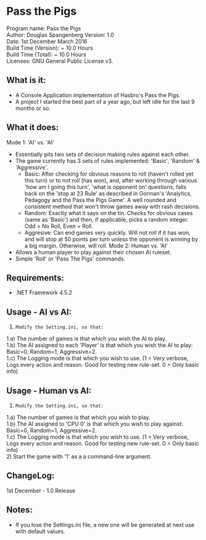 # Pass the Pigs

Program name: 	Pass the Pigs  
Author: 		Douglas Spangenberg 
Version: 		1.0   
Date: 			1st December March 2016  
Build Time (Version): 	~ 10.0 Hours  
Build Time (Total): 	~ 10.0 Hours  
Licenses:               GNU General Public License v3.  

What is it:
---------------------------
 - A Console Application implementation of Hasbro's Pass the Pigs.
 - A project I started the best part of a year ago, but left idle for the last 9 months or so.

What it does: 
---------------------------
Mode 1: 'AI' vs. 'AI'
 - Essentially pits two sets of decision making rules against each other.
 - The game currently has 3 sets of rules implemented: 'Basic', 'Random' & 'Aggressive'.
	- Basic: After checking for obvious reasons to roll (haven't rolled yet this turn) or to not roll (has won),
     and, after working through various 'how am I going this turn', 'what is opponent on' questions, falls back on
	 the 'stop at 23 Rule' as described in Gorman's 'Analytics, Pedagogy and the Pass the Pigs Game'. 
	 A well rounded and consistent method that won't throw games away with rash decisions.
	- Random: Exactly what it says on the tin. Checks for obvious cases (same as 'Basic') and then, if applicable,
	 picks a random integer. Odd = No Roll, Even = Roll.
	- Aggresive: Can end games very quickly. Will not roll if it has won, and will stop at 50 points per turn unless the
	  opponent is winning by a big margin. Otherwise, will roll.
Mode 2: Human vs. 'AI'
 - Allows a human player to play against their chosen AI ruleset.
 - Simple 'Roll' or 'Pass The Pigs' commands.


Requirements:
-----------------------------
 - .NET Framework 4.5.2

Usage - AI vs AI:
-----------------------------
1)     Modify the Setting.ini, so that:  
1.a)   The number of games is that which you wish the AI to play.  
1.b)   The AI assigned to each 'Player' is that which you wish the AI to play: Basic=0, Random=1, Aggressive=2.  
1.c)   The Logging mode is that which you wish to use. (1 = Very verbose, Logs every action and reason. Good for testing new rule-set. 0 = Only basic info)  

Usage - Human vs AI:
-----------------------------
1)     Modify the Setting.ini, so that:  
1.a)   The number of games is that which you wish to play.  
1.b)   The AI assigned to 'CPU 0' is that which you wish to play against: Basic=0, Random=1, Aggressive=2.  
1.c)   The Logging mode is that which you wish to use. (1 = Very verbose, Logs every action and reason. Good for testing new rule-set. 0 = Only basic info)  
2)     Start the game with '1' as a a command-line argument.  


ChangeLog:
-----------------------------
1st December - 1.0 Release


Notes:
-----------------------------
- If you lose the Settings.ini file, a new one will be generated at next use with default values.
